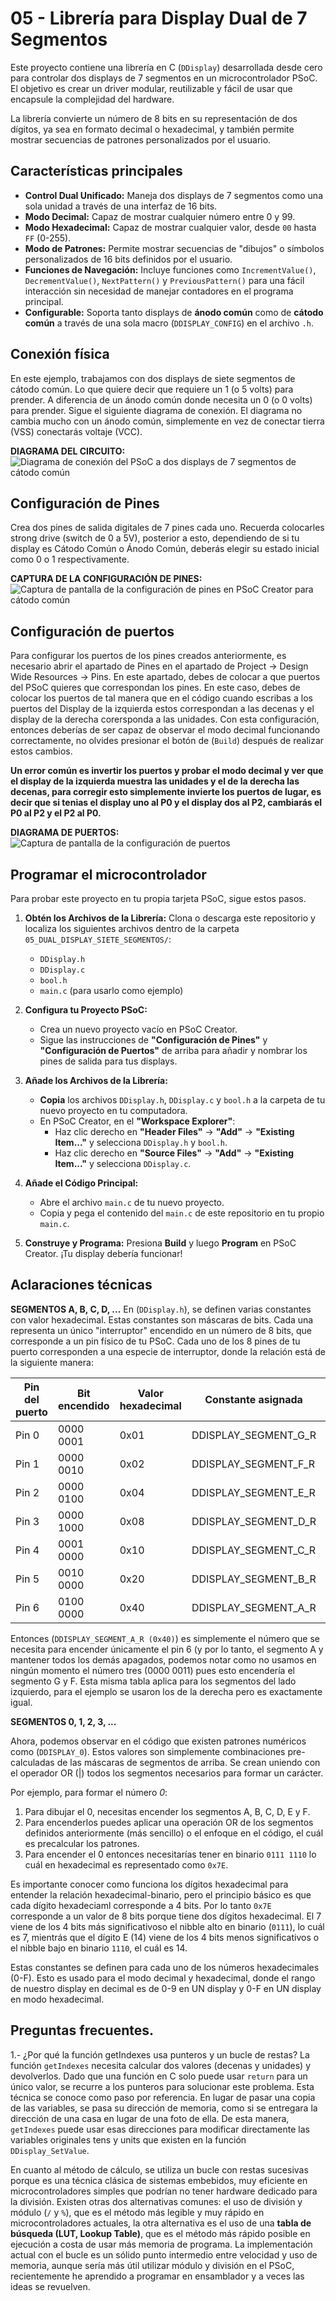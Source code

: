 # 05 - Librería para Display Dual de 7 Segmentos

Este proyecto contiene una librería en C (`DDisplay`) desarrollada desde cero para controlar dos displays de 7 segmentos en un microcontrolador PSoC. El objetivo es crear un driver modular, reutilizable y fácil de usar que encapsule la complejidad del hardware.

La librería convierte un número de 8 bits en su representación de dos dígitos, ya sea en formato decimal o hexadecimal, y también permite mostrar secuencias de patrones personalizados por el usuario.

## Características principales
- **Control Dual Unificado:** Maneja dos displays de 7 segmentos como una sola unidad a través de una interfaz de 16 bits.
- **Modo Decimal:** Capaz de mostrar cualquier número entre 0 y 99.
- **Modo Hexadecimal:** Capaz de mostrar cualquier valor, desde `00` hasta `FF` (0-255).
- **Modo de Patrones:** Permite mostrar secuencias de "dibujos" o símbolos personalizados de 16 bits definidos por el usuario.
- **Funciones de Navegación:** Incluye funciones como `IncrementValue()`, `DecrementValue()`, `NextPattern()` y `PreviousPattern()` para una fácil interacción sin necesidad de manejar contadores en el programa principal.
- **Configurable:** Soporta tanto displays de **ánodo común** como de **cátodo común** a través de una sola macro (`DDISPLAY_CONFIG`) en el archivo `.h`.

## Conexión física

En este ejemplo, trabajamos con dos displays de siete segmentos de cátodo común. Lo que quiere decir que requiere un 1 (o 5 volts) para prender. A diferencia de un ánodo común donde necesita un 0 (o 0 volts) para prender. Sigue el siguiente diagrama de conexión. El diagrama no cambia mucho con un ánodo común, simplemente en vez de conectar tierra (VSS) conectarás voltaje (VCC).

**DIAGRAMA DEL CIRCUITO:**
![Diagrama de conexión del PSoC a dos displays de 7 segmentos de cátodo común](./img/diagrama.png)

## Configuración de Pines
Crea dos pines de salida digitales de 7 pines cada uno. Recuerda colocarles strong drive (switch de 0 a 5V), posterior a esto, dependiendo de si tu display es Cátodo Común o Ánodo Común, deberás elegir su estado inicial como 0 o 1 respectivamente.

**CAPTURA DE LA CONFIGURACIÓN DE PINES:**
![Captura de pantalla de la configuración de pines en PSoC Creator para cátodo común](./img/pines.png)

## Configuración de puertos
Para configurar los puertos de los pines creados anteriormente, es necesario abrir el apartado de Pines en el apartado de Project -> Design Wide Resources -> Pins. En este apartado, debes de colocar a que puertos del PSoC quieres que correspondan los pines. En este caso, debes de colocar los puertos de tal manera que en el código cuando escribas a los puertos del Display de la izquierda estos correspondan a las decenas y el display de la derecha corersponda a las unidades. Con esta configuración, entonces deberías de ser capaz de observar el modo decimal funcionando correctamente, no olvides presionar el botón de (`Build`) después de realizar estos cambios.

**Un error común es invertir los puertos y probar el modo decimal y ver que el display de la izquierda muestra las unidades y el de la derecha las decenas, para corregir esto simplemente invierte los puertos de lugar, es decir que si tenias el display uno al P0 y el display dos al P2, cambiarás el P0 al P2 y el P2 al P0.**

**DIAGRAMA DE PUERTOS:**
![Captura de pantalla de la configuración de puertos](./img/puertos.png)

## Programar el microcontrolador
Para probar este proyecto en tu propia tarjeta PSoC, sigue estos pasos.

1.  **Obtén los Archivos de la Librería:** Clona o descarga este repositorio y localiza los siguientes archivos dentro de la carpeta `05_DUAL_DISPLAY_SIETE_SEGMENTOS/`:
    * `DDisplay.h`
    * `DDisplay.c`
    * `bool.h`
    * `main.c` (para usarlo como ejemplo)

2.  **Configura tu Proyecto PSoC:**
    * Crea un nuevo proyecto vacío en PSoC Creator.
    * Sigue las instrucciones de **"Configuración de Pines"** y **"Configuración de Puertos"** de arriba para añadir y nombrar los pines de salida para tus displays.

3.  **Añade los Archivos de la Librería:**
    * **Copia** los archivos `DDisplay.h`, `DDisplay.c` y `bool.h` a la carpeta de tu nuevo proyecto en tu computadora.
    * En PSoC Creator, en el **"Workspace Explorer"**:
        * Haz clic derecho en **"Header Files"** -> **"Add"** -> **"Existing Item..."** y selecciona `DDisplay.h` y `bool.h`.
        * Haz clic derecho en **"Source Files"** -> **"Add"** -> **"Existing Item..."** y selecciona `DDisplay.c`.

4.  **Añade el Código Principal:**
    * Abre el archivo `main.c` de tu nuevo proyecto.
    * Copia y pega el contenido del `main.c` de este repositorio en tu propio `main.c`.

5.  **Construye y Programa:** Presiona **Build** y luego **Program** en PSoC Creator. ¡Tu display debería funcionar!

## Aclaraciones técnicas

**SEGMENTOS A, B, C, D, ...**
En (`DDisplay.h`), se definen varias constantes con valor hexadecimal. Estas constantes son máscaras de bits. Cada una representa un único "interruptor" encendido en un número de 8 bits, que corresponde a un pin físico de tu PSoC. Cada uno de los 8 pines de tu puerto corresponden a una especie de interruptor, donde la relación está de la siguiente manera:

| Pin del puerto | Bit encendido | Valor hexadecimal | Constante asignada | Segmento del display |
| -------------- | ------------- | ----------------- | ------------------ | -------------------- |
| Pin 0          | 0000 0001     | 0x01              | DDISPLAY_SEGMENT_G_R | G                  |
| Pin 1	         | 0000 0010	   | 0x02              | DDISPLAY_SEGMENT_F_R	| F                  |
| Pin 2	         | 0000 0100	   | 0x04	             | DDISPLAY_SEGMENT_E_R	| E                  |
| Pin 3	         | 0000 1000	   | 0x08	             | DDISPLAY_SEGMENT_D_R	| D                  |
| Pin 4	         | 0001 0000	   | 0x10	             | DDISPLAY_SEGMENT_C_R	| C                  |
| Pin 5	         | 0010 0000	   | 0x20	             | DDISPLAY_SEGMENT_B_R	| B                  |
| Pin 6	         | 0100 0000	   | 0x40	             | DDISPLAY_SEGMENT_A_R	| A                  |

Entonces (`DDISPLAY_SEGMENT_A_R (0x40)`) es simplemente el número que se necesita para encender únicamente el pin 6 (y por lo tanto, el segmento A y mantener todos los demás apagados, podemos notar como no usamos en ningún momento el número tres (0000 0011) pues esto encendería el segmento G y F. Esta misma tabla aplica para los segmentos del lado izquierdo, para el ejemplo se usaron los de la derecha pero es exactamente igual.

**SEGMENTOS 0, 1, 2, 3, ...**

Ahora, podemos observar en el código que existen patrones numéricos como (`DDISPLAY_0`). Estos valores son simplemente combinaciones pre-calculadas de las máscaras de segmentos de arriba. Se crean uniendo con el operador OR (|) todos los segmentos necesarios para formar un carácter.

Por ejemplo, para formar el número *0*:
1. Para dibujar el 0, necesitas encender los segmentos A, B, C, D, E y F.
2. Para encenderlos puedes aplicar una operación OR de los segmentos definidos anteriormente (más sencillo) o el enfoque en el código, el cuál es precalcular los patrones.
3. Para encender el 0 entonces necesitarías tener en binario `0111 1110` lo cuál en hexadecimal es representado como `0x7E`.

Es importante conocer como funciona los dígitos hexadecimal para entender la relación hexadecimal-binario, pero el principio básico es que cada dígito hexadeciaml corresponde a 4 bits. Por lo tanto `0x7E` corresponde a un valor de 8 bits porque tiene dos dígitos hexadecimal. El 7 viene de los 4 bits más significativoso el nibble alto en binario (`0111`), lo cuál es 7, mientrás que el dígito E (14) viene de los 4 bits menos significativos o el nibble bajo en binario `1110`, el cuál es 14.

Estas constantes se definen para cada uno de los números hexadecimales (0-F). Esto es usado para el modo decimal y hexadecimal, donde el rango de nuestro display en decimal es de 0-9 en UN display y 0-F en UN display en modo hexadecimal.

## Preguntas frecuentes.

1.- ¿Por qué la función getIndexes usa punteros y un bucle de restas?
La función `getIndexes` necesita calcular dos valores (decenas y unidades) y devolverlos. Dado que una función en C solo puede usar `return` para un único valor, se recurre a los punteros para solucionar este problema. Esta técnica se conoce como paso por referencia. En lugar de pasar una copia de las variables, se pasa su dirección de memoria, como si se entregara la dirección de una casa en lugar de una foto de ella. De esta manera, `getIndexes` puede usar esas direcciones para modificar directamente las variables originales tens y units que existen en la función `DDisplay_SetValue`.

En cuanto al método de cálculo, se utiliza un bucle con restas sucesivas porque es una técnica clásica de sistemas embebidos, muy eficiente en microcontroladores simples que podrían no tener hardware dedicado para la división. Existen otras dos alternativas comunes: el uso de división y módulo (`/` y `%`), que es el método más legible y muy rápido en microcontroladores actuales, la otra alternativa es el uso de una **tabla de búsqueda (LUT, Lookup Table)**, que es el método más rápido posible en ejecución a costa de usar más memoria de programa. La implementación actual con el bucle es un sólido punto intermedio entre velocidad y uso de memoria, aunque sería más útil utilizar módulo y división en el PSoC, recientemente he aprendido a programar en ensamblador y a veces las ideas se revuelven.



